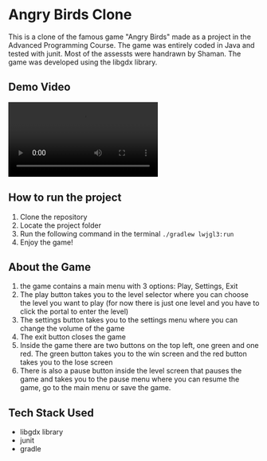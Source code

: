 # Angry Birds Clone 

This is a clone of the famous game "Angry Birds" made as a project in the Advanced Programming Course. The game was entirely coded in Java and tested with junit. Most of the assessts were handrawn by Shaman. The game was developed using the libgdx library.

## Demo Video

<video controls src="Attachments/The final.mp4" title="Title"></video>

## How to run the project

1) Clone the repository
2) Locate the project folder
3) Run the following command in the terminal
``` ./gradlew lwjgl3:run ```
4) Enjoy the game!

## About the Game

1) the game contains a main menu with 3 options: Play, Settings, Exit
2) The play button takes you to the level selector where you can choose the level you want to play (for now there is just one level and you have to click the portal to enter the level)
3) The settings button takes you to the settings menu where you can change the volume of the game
4) The exit button closes the game
5) Inside the game there are two buttons on the top left, one green and one red. The green button takes you to the win screen and the red button takes you to the lose screen
6) There is also a pause button inside the level screen that pauses the game and takes you to the pause menu where you can resume the game, go to the main menu or save the game.

## Tech Stack Used
- libgdx library
- junit
- gradle